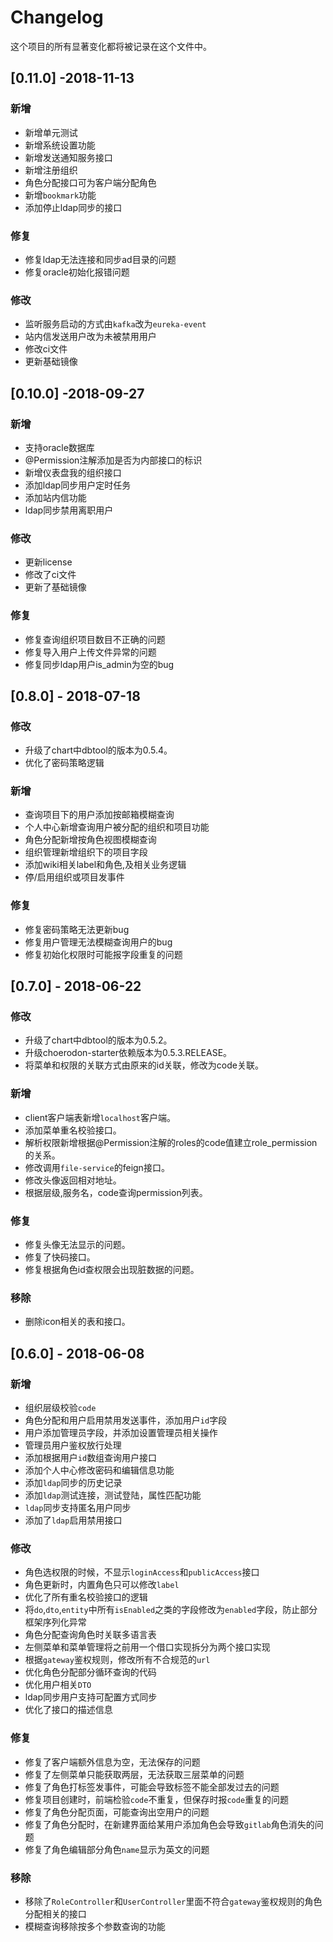 # Changelog

这个项目的所有显著变化都将被记录在这个文件中。

## [0.11.0] -2018-11-13

### 新增

- 新增单元测试
- 新增系统设置功能
- 新增发送通知服务接口
- 新增注册组织
- 角色分配接口可为客户端分配角色
- 新增`bookmark`功能
- 添加停止ldap同步的接口

### 修复

- 修复ldap无法连接和同步ad目录的问题
- 修复oracle初始化报错问题

### 修改
- 监听服务启动的方式由`kafka`改为`eureka-event`
- 站内信发送用户改为未被禁用用户
- 修改ci文件
- 更新基础镜像

## [0.10.0] -2018-09-27

### 新增

- 支持oracle数据库
- @Permission注解添加是否为内部接口的标识
- 新增仪表盘我的组织接口
- 添加ldap同步用户定时任务
- 添加站内信功能
- ldap同步禁用离职用户

### 修改

- 更新license 
- 修改了ci文件
- 更新了基础镜像

### 修复

- 修复查询组织项目数目不正确的问题
- 修复导入用户上传文件异常的问题
- 修复同步ldap用户is_admin为空的bug

## [0.8.0] - 2018-07-18

### 修改

- 升级了chart中dbtool的版本为0.5.4。
- 优化了密码策略逻辑

### 新增

- 查询项目下的用户添加按邮箱模糊查询
- 个人中心新增查询用户被分配的组织和项目功能
- 角色分配新增按角色视图模糊查询
- 组织管理新增组织下的项目字段
- 添加wiki相关label和角色,及相关业务逻辑
- 停/启用组织或项目发事件

### 修复

- 修复密码策略无法更新bug
- 修复用户管理无法模糊查询用户的bug
- 修复初始化权限时可能报字段重复的问题

## [0.7.0] - 2018-06-22

### 修改

- 升级了chart中dbtool的版本为0.5.2。
- 升级choerodon-starter依赖版本为0.5.3.RELEASE。
- 将菜单和权限的关联方式由原来的id关联，修改为code关联。

### 新增

- client客户端表新增`localhost`客户端。
- 添加菜单重名校验接口。
- 解析权限新增根据@Permission注解的roles的code值建立role_permission的关系。
- 修改调用`file-service`的feign接口。
- 修改头像返回相对地址。
- 根据层级,服务名，code查询permission列表。

### 修复

- 修复头像无法显示的问题。
- 修复了快码接口。
- 修复根据角色id查权限会出现脏数据的问题。

### 移除
- 删除icon相关的表和接口。

## [0.6.0] - 2018-06-08

### 新增

- 组织层级校验`code`
- 角色分配和用户启用禁用发送事件，添加用户`id`字段
- 用户添加管理员字段，并添加设置管理员相关操作
- 管理员用户鉴权放行处理
- 添加根据用户`id`数组查询用户接口
- 添加个人中心修改密码和编辑信息功能
- 添加`ldap`同步的历史记录
- 添加`ldap`测试连接，测试登陆，属性匹配功能
- `ldap`同步支持匿名用户同步
- 添加了`ldap`启用禁用接口

### 修改
- 角色选权限的时候，不显示`loginAccess`和`publicAccess`接口
- 角色更新时，内置角色只可以修改`label`
- 优化了所有重名校验接口的逻辑
- 将`do`,`dto`,`entity`中所有`isEnabled`之类的字段修改为`enabled`字段，防止部分框架序列化异常
- 角色分配查询角色时关联多语言表
- 左侧菜单和菜单管理将之前用一个借口实现拆分为两个接口实现
- 根据`gateway`鉴权规则，修改所有不合规范的`url`
- 优化角色分配部分循环查询的代码
- 优化用户相关`DTO`
- ldap同步用户支持可配置方式同步
- 优化了接口的描述信息

### 修复

- 修复了客户端额外信息为空，无法保存的问题
- 修复了左侧菜单只能获取两层，无法获取三层菜单的问题
- 修复了角色打标签发事件，可能会导致标签不能全部发过去的问题
- 修复项目创建时，前端检验`code`不重复，但保存时报`code`重复的问题
- 修复了角色分配页面，可能查询出空用户的问题
- 修复了角色分配时，在新建界面给某用户添加角色会导致`gitlab`角色消失的问题
- 修复了角色编辑部分角色`name`显示为英文的问题

### 移除
- 移除了`RoleController`和`UserController`里面不符合`gateway`鉴权规则的角色分配相关的接口
- 模糊查询移除按多个参数查询的功能
